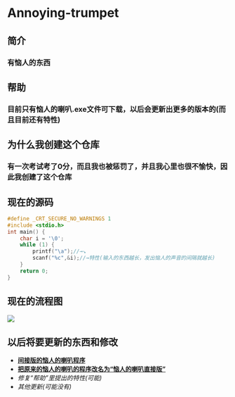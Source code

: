 # Annoying-trumpet
## 简介
### 有恼人的东西
## 帮助
### 目前只有恼人的喇叭.exe文件可下载，以后会更新出更多的版本的(而且目前还有特性)
## 为什么我创建这个仓库
### 有一次考试考了0分，而且我也被惩罚了，并且我心里也很不愉快，因此我创建了这个仓库
## 现在的源码
```c
#define _CRT_SECURE_NO_WARNINGS 1
#include <stdio.h>
int main() {
    char i = '\0';
    while (1) {
        printf("\a");//→↘
        scanf("%c",&i);//→特性(输入的东西越长，发出恼人的声音的间隔就越长)
    }
    return 0;
}
```
## 现在的流程图
![](https://img-blog.csdnimg.cn/direct/070c8f6f5d2e46f5b21a2da6b9fbd989.png)
## 以后将要更新的东西和修改
- **<u>间接版的恼人的喇叭程序**
- **把原来的恼人的喇叭的程序改名为“恼人的喇叭直接版”</u>**
- *修复“帮助”里提出的特性(可能)*
- *其他更新(可能没有)*

